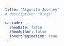 ```yaml
---
title: "Algoritm Journey"
# description: "Blogs"

cascade:
  showDate: false
  showAuthor: false
  invertPagination: true
---
```

